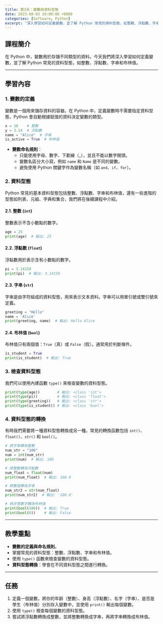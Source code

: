 ```yaml
---
title: 第3天：變數與資料型態
date: 2023-08-03 19:00:00 +0800
categories: [Software, Python]
excerpt: "深入學習如何定義變數，並了解 Python 常見的資料型態，如整數、浮點數、字串和布林值"
---
```


## 課程簡介
在 Python 中，變數用於存儲不同類型的資料。今天我們將深入學習如何定義變數，並了解 Python 常見的資料型態，如整數、浮點數、字串和布林值。

---

## 學習內容

### 1. 變數的定義

變數是一個用來儲存資料的容器。在 Python 中，定義變數時不需要指定資料型態，Python 會自動根據賦值的資料決定變數的類型。

```python
x = 10    # 整數
y = 3.14  # 浮點數
name = "Alice"  # 字串
is_active = True  # 布林值
```

- **變數命名規則**：
  - 只能使用字母、數字、下劃線（_），並且不能以數字開頭。
  - 變數名區分大小寫，例如 `name` 和 `Name` 是不同的變數。
  - 避免使用 Python 關鍵字作為變數名稱（如 `and`、`if`、`for`）。

### 2. 資料型態

Python 常見的基本資料型態包括整數、浮點數、字串和布林值，還有一些進階的型態如列表、元組、字典和集合，我們將在後續課程中介紹。

#### 2.1. 整數 (`int`)
整數表示不含小數點的數字。

```python
age = 25
print(age)  # 輸出: 25
```

#### 2.2. 浮點數 (`float`)
浮點數用於表示含有小數點的數字。

```python
pi = 3.14159
print(pi)  # 輸出: 3.14159
```

#### 2.3. 字串 (`str`)
字串是由字符組成的資料型態，用來表示文本資料。字串可以用單引號或雙引號來定義。

```python
greeting = "Hello"
name = 'Alice'
print(greeting, name)  # 輸出: Hello Alice
```

#### 2.4. 布林值 (`bool`)
布林值只有兩個值：`True`（真）或 `False`（假）。通常用於判斷條件。

```python
is_student = True
print(is_student)  # 輸出: True
```

### 3. 檢查資料型態
我們可以使用內建函數 `type()` 來檢查變數的資料型態。

```python
print(type(age))        # 輸出: <class 'int'>
print(type(pi))         # 輸出: <class 'float'>
print(type(greeting))   # 輸出: <class 'str'>
print(type(is_student)) # 輸出: <class 'bool'>
```

### 4. 資料型態的轉換
有時我們需要將一種資料型態轉換成另一種。常見的轉換函數包括 `int()`、`float()`、`str()` 和 `bool()`。

```python
# 將字串轉為整數
num_str = "100"
num = int(num_str)
print(num)  # 輸出: 100

# 將整數轉為浮點數
num_float = float(num)
print(num_float)  # 輸出: 100.0

# 將數值轉為字串
num_str2 = str(num_float)
print(num_str2)  # 輸出: '100.0'

# 將非零數字轉為布林值
print(bool(100))  # 輸出: True
print(bool(0))    # 輸出: False
```

---

## 教學重點
- **變數的定義與命名規則**。
- 掌握常見的資料型態：整數、浮點數、字串和布林值。
- 使用 `type()` 函數來檢查變數的資料型態。
- **資料型態轉換**：學會在不同資料型態之間進行轉換。

---

## 任務
1. 定義一個變數，將你的年齡（整數）、身高（浮點數）、名字（字串）、是否是學生（布林值）分別存入變數中，並使用 `print()` 輸出每個變數。
2. 使用 `type()` 檢查每個變數的資料型態。
3. 嘗試將浮點數轉換成整數，並將整數轉換成字串，再將字串轉換成布林值。
